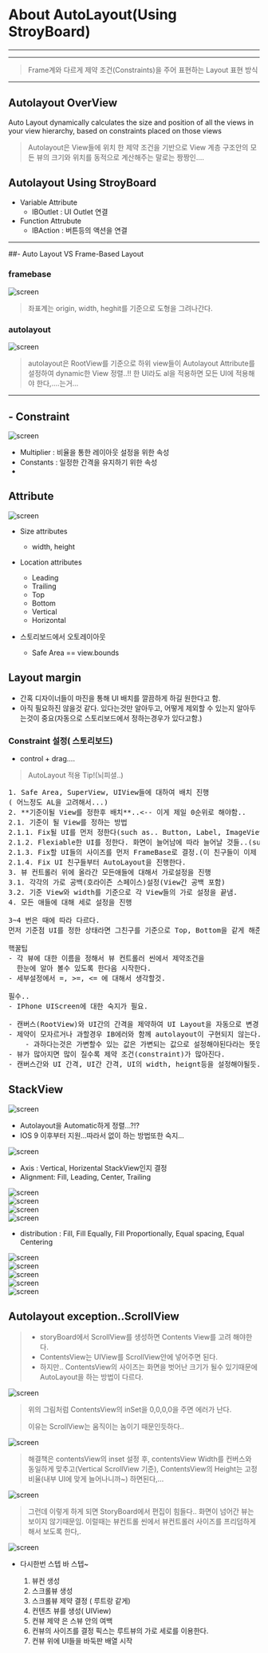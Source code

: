 # About AutoLayout(Using StroyBoard)
---
---

>Frame계와 다르게 제약 조건(Constraints)을 주어 표현하는 Layout 표현 방식

---

## Autolayout OverView
Auto Layout dynamically calculates the size and position of all the views in your view hierarchy, based on constraints placed on those views

> Autolayout은 View들에 위치 한 제약 조건을 기반으로 View 계층 구조안의 모든 뷰의 크기와 위치를 동적으로 계산해주는 말로는 짱짱인....


## Autolayout Using StroyBoard
- Variable Attribute
	- IBOutlet : UI Outlet 연결
- Function Attrubute
	- IBAction : 버튼등의 액션을 연결


---
##- Auto Layout VS Frame-Based Layout

### framebase
![screen](https://github.com/joohopark/jhbob/blob/master/Study/image/Frame.jpg)<br>

> 좌표계는 origin, width, heghit를 기준으로 도형을 그려나간다.

### autolayout
![screen](https://github.com/joohopark/jhbob/blob/master/Study/image/Autolayout.jpg)<br>

> autolayout은 RootView를 기준으로 하위 view들이 Autolayout Attribute를 설정하여 dynamic한 View 정렬..!!
> 한 UI라도 al을 적용하면 모든 UI에 적용해야 한다,....는거...
> 

---
## - Constraint

![screen](https://github.com/joohopark/jhbob/blob/master/Study/image/constraints.jpg)<br>

- Multiplier : 비율을 통한 레이아웃 설정을 위한 속성
- Constants : 일정한 간격을 유지하기 위한 속성
- 

## Attribute

![screen](https://github.com/joohopark/jhbob/blob/master/Study/image/autolayoutAttribute.jpg)<br>

- Size attributes
	- width, height

- Location attributes
	- Leading
	- Trailing
	- Top
	- Bottom
	- Vertical
	- Horizontal

- 스토리보드에서 오토레이아웃
	- Safe Area == view.bounds

## Layout margin- 간혹 디자이너들이 마진을 통해 UI 배치를 깔끔하게 하길 원한다고 함.
- 아직 필요하진 않을것 같다. 있다는것만 알아두고, 어떻게 제외할 수 있는지 알아두는것이 중요(자동으로 스토리보드에서 정하는경우가 있다고함.)### Constraint 설정( 스토리보드)

- control + drag....
	
> AutoLayout 적용 Tip!(뇌피셜..)

<pre>
1. Safe Area, SuperView, UIView들에 대하여 배치 진행
( 어느정도 AL을 고려해서...)
2. **기준이될 View를 정한후 배치**..<-- 이게 제일 0순위로 해야함..
2.1. 기준이 될 View를 정하는 방법
2.1.1. Fix될 UI를 먼저 정한다(such as.. Button, Label, ImageView..)
2.1.2. Flexiable한 UI를 정한다. 화면이 늘어남에 따라 늘어날 것들..(such as TextField, TextView...)
2.1.3. Fix할 UI들의 사이즈를 먼저 FrameBase로 결정.(이 친구들이 이제 기준..)
2.1.4. Fix UI 친구들부터 AutoLayout을 진행한다. 
3. 뷰 컨트롤러 위에 올라간 모든애들에 대해서 가로설정을 진행 
3.1. 각각의 가로 공백(호라이즌 스페이스)설정(View간 공백 포함)
3.2. 기준 View와 width를 기준으로 각 View들의 가로 설정을 끝냄.
4. 모든 애들에 대해 세로 설정을 진행

3~4 번은 때에 따라 다르다.
먼저 기준점 UI를 정한 상태라면 그친구를 기준으로 Top, Bottom을 같게 해준다던지 해서 하나 하나씩 맞춰 나가도 상관은 크게 없다.

핵꿀팁
- 각 뷰에 대한 이름을 정해서 뷰 컨트롤러 씬에서 제약조건을 
  한눈에 알아 볼수 있도록 한다음 시작한다.
- 세부설정에서 =, >=, <= 에 대해서 생각할것.

필수..
- IPhone UIScreen에 대한 숙지가 필요.

- 캔버스(RootView)와 UI간의 간격을 제약하여 UI Layout을 자동으로 변경.
- 제약이 모자르거나 과할경우 IB에러와 함께 autolayout이 구현되지 않는다.
	- 과하다는것은 가변할수 있는 값은 가변되는 값으로 설정해야된다라는 뜻임.
- 뷰가 많아지면 많이 질수록 제약 조건(constraint)가 많아진다.
- 캔버스간와 UI 간격, UI간 간격, UI의 width, heignt등을 설정해야될듯..
</pre>

## StackView

![screen](https://github.com/joohopark/jhbob/blob/master/Study/image/stackView.jpg)<br>

- Autolayout을 Automatic하게 정렬...?!?
- IOS 9 이후부터 지원...따라서 없이 하는 방법또한 숙지...

![screen](https://github.com/joohopark/jhbob/blob/master/Study/image/stackViewAttribute.jpg)<br>

- Axis : Vertical, Horizental StackView인지 결정
- Alignment: Fill, Leading, Center, Trailing

![screen](https://github.com/joohopark/jhbob/blob/master/Study/image/Fill.jpg)<br>
![screen](https://github.com/joohopark/jhbob/blob/master/Study/image/Leading.jpg)<br>
![screen](https://github.com/joohopark/jhbob/blob/master/Study/image/Center.jpg)<br>
![screen](https://github.com/joohopark/jhbob/blob/master/Study/image/Trailing.jpg)<br>

- distribution : Fill, Fill Equally, Fill Proportionally, Equal spacing, Equal Centering

![screen](https://github.com/joohopark/jhbob/blob/master/Study/image/distributionFill.jpg)<br>
![screen](https://github.com/joohopark/jhbob/blob/master/Study/image/distributionFillequally.jpg)<br>
![screen](https://github.com/joohopark/jhbob/blob/master/Study/image/distributionFillProportion.jpg)<br>
![screen](https://github.com/joohopark/jhbob/blob/master/Study/image/distributionEqualSpacing.jpg)<br>
![screen](https://github.com/joohopark/jhbob/blob/master/Study/image/distributionEqualCenter.jpg)<br>



## Autolayout exception..ScrollView

>- storyBoard에서 ScrollView를 생성하면 Contents View를 고려 해야한다.
>- ContentsView는 UIView를 ScrollView안에 넣어주면 된다.
>- 하지만.. ContentsView의 사이즈는 화면을 벗어난 크기가 될수 있기때문에 AutoLayout을 하는 방법이 다르다.

![screen](https://github.com/joohopark/jhbob/blob/master/Study/image/scrollViewContentsView.jpg)<br>

> 위의 그림처럼 ContentsView의 inSet을 0,0,0,0을 주면 에러가 난다.
> 
> 이유는 ScrollView는 움직이는 놈이기 때문인듯하다..
> 

![screen](https://github.com/joohopark/jhbob/blob/master/Study/image/scrollViewContentsView1.jpg)<br>

> 해결책은 contentsView의 inset 설정 후, contentsView Width를 컨버스와 동일하게 맞추고(Vertical ScrollView 기준), ContentsView의 Height는 고정 비율(내부 UI에 맞게 늘어나니까~) 하면된다,...

![screen](https://github.com/joohopark/jhbob/blob/master/Study/image/scrollViewContentsView2.jpg)<br>

> 그런데 이렇게 하게 되면 StoryBoard에서 편집이 힘들다..
> 화면이 넘어간 뷰는 보이지 않기때문임.
> 이럴때는 뷰컨트롤 씬에서 뷰컨트롤러 사이즈를 프리덤하게 해서 보도록 한다,.


![screen](https://github.com/joohopark/jhbob/blob/master/Study/image/scrollViewContentsView3.jpg)<br>

- 다시한번 스텝 바 스텝~

	1. 뷰컨 생성
	2. 스크롤뷰 생성
	3. 스크롤뷰 제약 결정 ( 루트랑 같게)
	4. 컨텐츠 뷰를 생성( UIView)
	5. 컨뷰 제약 은 스뷰 안의 여백
	6. 컨뷰의 사이즈를 결정 픽스는 루트뷰의 가로 세로를 이용한다.
	7. 컨뷰 위에 UI들을 바둑판 배열 시작









